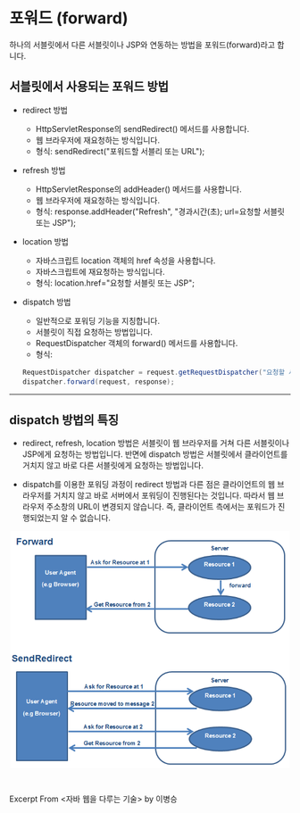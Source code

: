 # 포워드 (forward)

하나의 서블릿에서 다른 서블릿이나 JSP와 연동하는 방법을 포워드(forward)라고 합니다.

## 서블릿에서 사용되는 포워드 방법

- redirect 방법
  - HttpServletResponse의 sendRedirect() 메서드를 사용합니다.
  - 웹 브라우저에 재요청하는 방식입니다.
  - 형식: sendRedirect("포워드할 서블리 또는 URL");
- refresh 방법
  - HttpServletResponse의 addHeader() 메서드를 사용합니다.
  - 웹 브라우저에 재요청하는 방식입니다.
  - 형식: response.addHeader("Refresh", "경과시간(초); url=요청할 서블릿 또는 JSP");
- location 방법
  - 자바스크립트 location 객체의 href 속성을 사용합니다.
  - 자바스크립트에 재요청하는 방식입니다.
  - 형식: location.href="요청할 서블릿 또는 JSP";
- dispatch 방법
  - 일반적으로 포워딩 기능을 지칭합니다.
  - 서블릿이 직접 요청하는 방법입니다.
  - RequestDispatcher 객체의 forward() 메서드를 사용합니다.
  - 형식:

   ```JAVA
   RequestDispatcher dispatcher = request.getRequestDispatcher("요청할 서블릿 또는 JSP"); 
   dispatcher.forward(request, response);    
   ```

---

## dispatch 방법의 특징

- redirect, refresh, location 방법은 서블릿이 웹 브라우저를 거쳐 다른 서블릿이나 JSP에게 요청하는 방법입니다. 반면에 dispatch 방법은 서블릿에서 클라이언트를 거치지 않고 바로 다른 서블릿에게 요청하는 방법입니다.

- dispatch를 이용한 포워딩 과정이 redirect 방법과 다른 점은 클라이언트의 웹 브라우저를 거치지 않고 바로 서버에서 포워딩이 진행된다는 것입니다. 따라서 웹 브라우저 주소창의 URL이 변경되지 않습니다. 즉, 클라이언트 측에서는 포워드가 진행되었는지 알 수 없습니다.

<img src="../images/dispatch-redirect.png" alt="forward" width="500" style="margin-left: auto; margin-right: auto; display: block;"/>

&nbsp;

Excerpt From <자바 웹을 다루는 기술> by 이병승